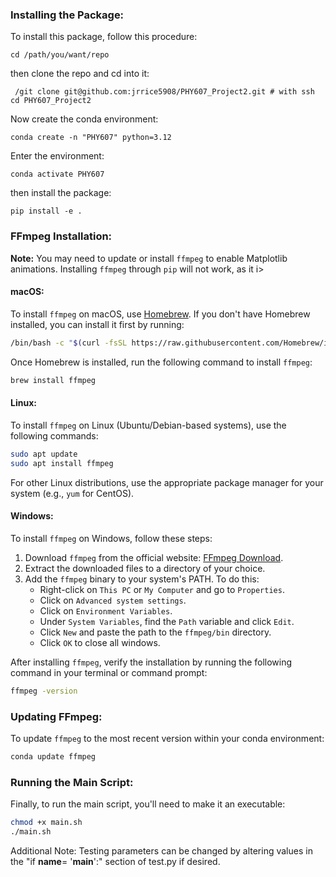 ### Installing the Package:

To install this package, follow this procedure: 

```
cd /path/you/want/repo 
```

then clone the repo and cd into it:

```
 /git clone git@github.com:jrrice5908/PHY607_Project2.git # with ssh
cd PHY607_Project2
```

Now create the conda environment:


```
conda create -n "PHY607" python=3.12
```

Enter the environment:

```
conda activate PHY607
```
then install the package:

```
pip install -e .
```


### FFmpeg Installation:

**Note:** You may need to update or install `ffmpeg` to enable Matplotlib animations. Installing `ffmpeg` through `pip` will not work, as it i>

#### macOS:
To install `ffmpeg` on macOS, use [Homebrew](https://brew.sh/). If you don't have Homebrew installed, you can install it first by running:

```bash
/bin/bash -c "$(curl -fsSL https://raw.githubusercontent.com/Homebrew/install/HEAD/install.sh)"
```

Once Homebrew is installed, run the following command to install `ffmpeg`:

```bash
brew install ffmpeg
```
#### Linux:
To install `ffmpeg` on Linux (Ubuntu/Debian-based systems), use the following commands:

```bash
sudo apt update
sudo apt install ffmpeg
```

For other Linux distributions, use the appropriate package manager for your system (e.g., `yum` for CentOS).

#### Windows:
To install `ffmpeg` on Windows, follow these steps:
1. Download `ffmpeg` from the official website: [FFmpeg Download](https://ffmpeg.org/download.html).
2. Extract the downloaded files to a directory of your choice.
3. Add the `ffmpeg` binary to your system's PATH. To do this:
   - Right-click on `This PC` or `My Computer` and go to `Properties`.
   - Click on `Advanced system settings`.
   - Click on `Environment Variables`.
   - Under `System Variables`, find the `Path` variable and click `Edit`.
   - Click `New` and paste the path to the `ffmpeg/bin` directory.
   - Click `OK` to close all windows.

After installing `ffmpeg`, verify the installation by running the following command in your terminal or command prompt:

```bash
ffmpeg -version
```

### Updating FFmpeg:
To update `ffmpeg` to the most recent version within your conda environment:

```bash
conda update ffmpeg
```

### Running the Main Script:
Finally, to run the main script, you'll need to make it an executable:

```bash
chmod +x main.sh
./main.sh
```


Additional Note: Testing parameters can be changed by altering values in the "if __name__= '__main__':" section of test.py if desired.
